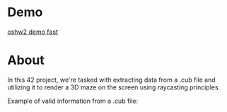 # Demo
[oshw2 demo fast](https://github.com/Tagamydev/Cub3d/blob/master/resources/Demo.gif?raw=true)

# About

In this 42 project, we're tasked with extracting data from a .cub file and utilizing it to render a 3D maze on the screen using raycasting principles.

Example of valid information from a .cub file:
